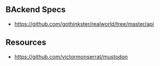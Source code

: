 ## BAckend Specs

- https://github.com/gothinkster/realworld/tree/master/api

## Resources

- https://github.com/victormonserrat/mustodon

